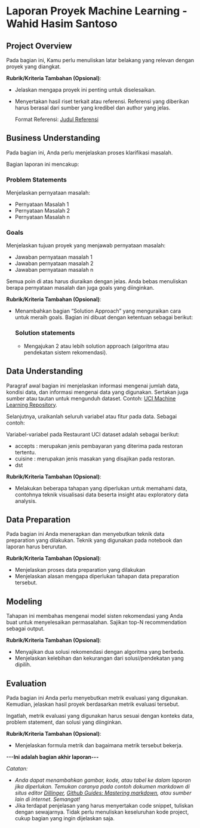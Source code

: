 # Laporan Proyek Machine Learning - Wahid Hasim Santoso

## Project Overview

Pada bagian ini, Kamu perlu menuliskan latar belakang yang relevan dengan proyek yang diangkat.

**Rubrik/Kriteria Tambahan (Opsional)**:

- Jelaskan mengapa proyek ini penting untuk diselesaikan.
- Menyertakan hasil riset terkait atau referensi. Referensi yang diberikan harus berasal dari sumber
  yang kredibel dan author yang jelas.

  Format Referensi: [Judul Referensi](https://scholar.google.com/)

## Business Understanding

Pada bagian ini, Anda perlu menjelaskan proses klarifikasi masalah.

Bagian laporan ini mencakup:

### Problem Statements

Menjelaskan pernyataan masalah:

- Pernyataan Masalah 1
- Pernyataan Masalah 2
- Pernyataan Masalah n

### Goals

Menjelaskan tujuan proyek yang menjawab pernyataan masalah:

- Jawaban pernyataan masalah 1
- Jawaban pernyataan masalah 2
- Jawaban pernyataan masalah n

Semua poin di atas harus diuraikan dengan jelas. Anda bebas menuliskan berapa pernyataan masalah dan
juga goals yang diinginkan.

**Rubrik/Kriteria Tambahan (Opsional)**:

- Menambahkan bagian “Solution Approach” yang menguraikan cara untuk meraih goals. Bagian ini dibuat
  dengan ketentuan sebagai berikut:

  ### Solution statements

  - Mengajukan 2 atau lebih solution approach (algoritma atau pendekatan sistem rekomendasi).

## Data Understanding

Paragraf awal bagian ini menjelaskan informasi mengenai jumlah data, kondisi data, dan informasi
mengenai data yang digunakan. Sertakan juga sumber atau tautan untuk mengunduh dataset. Contoh:
[UCI Machine Learning Repository](https://archive.ics.uci.edu/ml/datasets/Restaurant+%26+consumer+data).

Selanjutnya, uraikanlah seluruh variabel atau fitur pada data. Sebagai contoh:

Variabel-variabel pada Restaurant UCI dataset adalah sebagai berikut:

- accepts : merupakan jenis pembayaran yang diterima pada restoran tertentu.
- cuisine : merupakan jenis masakan yang disajikan pada restoran.
- dst

**Rubrik/Kriteria Tambahan (Opsional)**:

- Melakukan beberapa tahapan yang diperlukan untuk memahami data, contohnya teknik visualisasi data
  beserta insight atau exploratory data analysis.

## Data Preparation

Pada bagian ini Anda menerapkan dan menyebutkan teknik data preparation yang dilakukan. Teknik yang
digunakan pada notebook dan laporan harus berurutan.

**Rubrik/Kriteria Tambahan (Opsional)**:

- Menjelaskan proses data preparation yang dilakukan
- Menjelaskan alasan mengapa diperlukan tahapan data preparation tersebut.

## Modeling

Tahapan ini membahas mengenai model sisten rekomendasi yang Anda buat untuk menyelesaikan
permasalahan. Sajikan top-N recommendation sebagai output.

**Rubrik/Kriteria Tambahan (Opsional)**:

- Menyajikan dua solusi rekomendasi dengan algoritma yang berbeda.
- Menjelaskan kelebihan dan kekurangan dari solusi/pendekatan yang dipilih.

## Evaluation

Pada bagian ini Anda perlu menyebutkan metrik evaluasi yang digunakan. Kemudian, jelaskan hasil
proyek berdasarkan metrik evaluasi tersebut.

Ingatlah, metrik evaluasi yang digunakan harus sesuai dengan konteks data, problem statement, dan
solusi yang diinginkan.

**Rubrik/Kriteria Tambahan (Opsional)**:

- Menjelaskan formula metrik dan bagaimana metrik tersebut bekerja.

**---Ini adalah bagian akhir laporan---**

_Catatan:_

- _Anda dapat menambahkan gambar, kode, atau tabel ke dalam laporan jika diperlukan. Temukan caranya
  pada contoh dokumen markdown di situs editor [Dillinger](https://dillinger.io/),
  [Github Guides: Mastering markdown](https://guides.github.com/features/mastering-markdown/), atau
  sumber lain di internet. Semangat!_
- Jika terdapat penjelasan yang harus menyertakan code snippet, tuliskan dengan sewajarnya. Tidak
  perlu menuliskan keseluruhan kode project, cukup bagian yang ingin dijelaskan saja.
